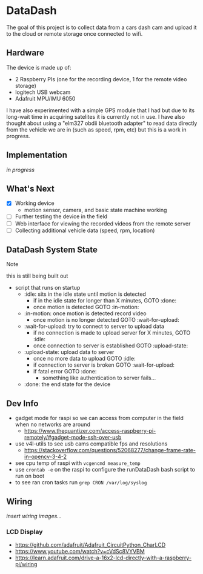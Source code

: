 # DataDash
The goal of this project is to collect data from a cars dash cam and upload it to the cloud or remote storage once connected to wifi.

## Hardware
The device is made up of:
- 2 Raspberry PIs (one for the recording device, 1 for the remote video storage)
- logitech USB webcam
- Adafruit MPU/IMU 6050

I have also experimented with a simple GPS module that I had but due to its long-wait time in acquiring satelites it is currently not in use. I have also thought about using a "elm327 obdii bluetooth adapter" to read data directly from the vehicle we are in (such as speed, rpm, etc) but this is a work in progress.

## Implementation
<i>in progress</i>

## What's Next
- [x] Working device
    - motion sensor, camera, and basic state machine working
- [ ] Further testing the device in the field
- [ ] Web interface for viewing the recorded videos from the remote server
- [ ] Collecting additional vehicle data (speed, rpm, location)

## DataDash System State
> [!Note]
> this is still being built out

- script that runs on startup
    - :idle: sits in the idle state until motion is detected
        - if in the idle state for longer than X minutes, GOTO :done:
        - once motion is detected GOTO :in-motion:
    - :in-motion: once motion is detected record video
        - once motion is no longer detected GOTO :wait-for-upload: 
    - :wait-for-upload: try to connect to server to upload data
        - if no connection is made to upload server for X minutes, GOTO :idle:
        - once connection to server is established GOTO :upload-state:
    - :upload-state: upload data to server
        - once no more data to upload GOTO :idle:
        - if connection to server is broken GOTO :wait-for-upload:
        - if fatal error GOTO :done:
            - something like authentication to server fails...
    - :done: the end state for the device 

[//]: # (TODO: create state diagram somehow)


## Dev Info

- gadget mode for raspi so we can access from computer in the field when no networks are around
    - https://www.thequantizer.com/access-raspberry-pi-remotely/#gadget-mode-ssh-over-usb
- use v4l-utils to see usb cams compatible fps and resolutions
    - https://stackoverflow.com/questions/52068277/change-frame-rate-in-opencv-3-4-2
- see cpu temp of raspi with `vcgencmd measure_temp`
- use `crontab -e` on the raspi to configure the runDataDash bash script to run on boot
- to see ran cron tasks run `grep CRON /var/log/syslog`

## Wiring

<i>insert wiring images...</i>

### LCD Display
- https://github.com/adafruit/Adafruit_CircuitPython_CharLCD
- https://www.youtube.com/watch?v=cVdSc8VYVBM
- https://learn.adafruit.com/drive-a-16x2-lcd-directly-with-a-raspberry-pi/wiring
